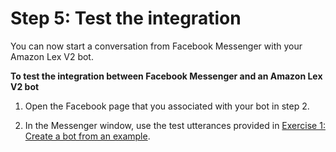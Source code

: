 # Step 5: Test the integration<a name="facebook-step-5"></a>

You can now start a conversation from Facebook Messenger with your Amazon Lex V2 bot\.

**To test the integration between Facebook Messenger and an Amazon Lex V2 bot**

1. Open the Facebook page that you associated with your bot in step 2\.

1. In the Messenger window, use the test utterances provided in [Exercise 1: Create a bot from an example](exercise-1.md)\.